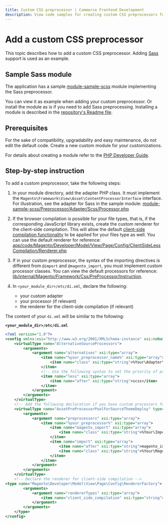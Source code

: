```yaml
---
title: Custom CSS preprocessor | Commerce Frontend Development
description: View code samples for creating custom CSS preprocessors for Adobe Commerce and Magento Open Source themes.
---
```


# Add a custom CSS preprocessor

This topic describes how to add a custom CSS preprocessor. Adding [Sass](http://sass-lang.com/) support is used as an example.

## Sample Sass module

The application has a sample [module-sample-scss](https://github.com/magento/magento2-samples/tree/master/module-sample-scss) module implementing the Sass preprocessor.

You can view it as example when adding your custom preprocessor. Or install the module as is if you need to add Sass preprocessing. Installing a module is described in the [repository's Readme file](https://github.com/magento/magento2-samples/blob/master/README.md).

## Prerequisites

For the sake of compatibility, upgradability and easy maintenance, do not edit the default code. Create a new custom module for your customizations.

For details about creating a module refer to the [PHP Developer Guide](https://developer.adobe.com/commerce/php/development/).

## Step-by-step instruction

To add a custom preprocessor, take the following steps:

1. In your module directory, add the adapter PHP class. It must implement the `Magento\Framework\View\Asset\ContentProcessorInterface` interface. For illustration, see the adapter for Sass in the sample module: [module-sample-scss/Preprocessor/Adapter/Scss/Processor.php](https://github.com/magento/magento2-samples/blob/master/module-sample-scss/Preprocessor/Adapter/Scss/Processor.php)

1. If the browser compilation is possible for your file types, that is, if the corresponding JavaScript library exists, create the custom renderer for the client-side compilation. This will allow the default [client-side compilation functionality](../preprocess.md#client-side-less-compilation) to be applied for your files type as well. You can use the default renderer for reference: [app/code/Magento/Developer/Model/View/Page/Config/ClientSideLessCompilation/Renderer.php](https://github.com/magento/magento2/blob/2.4/app/code/Magento/Developer/Model/View/Page/Config/ClientSideLessCompilation/Renderer.php)

1. If in your custom preprocessor, the syntax of the importing directives is different from `@import` and `@magento_import`, you must implement custom processor classes. You can view the default processors for reference: [lib/internal/Magento/Framework/Css/PreProcessor/Instruction](https://github.com/magento/magento2/blob/2.4/lib/internal/Magento/Framework/Css/PreProcessor/Instruction).

1. In `<your_module_dir>/etc/di.xml`, declare the following:

   *  your custom adapter
   *  your processor (if relevant)
   *  the renderer for the client-side compilation (if relevant)

The content of your `di.xml` will be similar to the following:

**`<your_module_dir>/etc/di.xml`**

```xml
<?xml version="1.0"?>
<config xmlns:xsi="http://www.w3.org/2001/XMLSchema-instance" xsi:noNamespaceSchemaLocation="urn:magento:framework:ObjectManager/etc/config.xsd">
    <virtualType name="AlternativeSourceProcessors">
        <arguments>
            <argument name="alternatives" xsi:type="array">
                <item name="%your_preprocessor_name%" xsi:type="array">
                    <item name="class" xsi:type="string">%Your\Adapter\Class%</item>
                </item>
                <!-- Use the following syntax to set the priority of processors. That is, what file types will the system search for, when requested CSS files are not found. The following lines set SCSS to be prior to Less -->
                <item name="less" xsi:type="array">
                    <item name="after" xsi:type="string">scss</item>
                </item>
            </argument>
        </arguments>
    </virtualType>
    <!-- Add the following declaration if you have custom processors for importing directives -->
    <virtualType name="AssetPreProcessorPoolForSourceThemeDeploy" type="Magento\Framework\View\Asset\PreProcessor\Pool">
        <arguments>
            <argument name="preprocessors" xsi:type="array">
                <item name="%your_preprocessor%" xsi:type="array">
                    <item name="magento_import" xsi:type="array">
                        <item name="class" xsi:type="string">%Your\Import\Processor%</item>
                    </item>
                    <item name="import" xsi:type="array">
                        <item name="after" xsi:type="string">magento_import</item>
                        <item name="class" xsi:type="string">%Your\Magento_import\Processor%</item>
                    </item>
                </item>
            </argument>
        </arguments>
    </virtualType>
    <!-- Declare the renderer for client-side compilation -->
<type name="Magento\Developer\Model\View\Page\Config\RendererFactory">
        <arguments>
            <argument name="rendererTypes" xsi:type="array">
                <item name="client_side_compilation" xsi:type="string">%Your\Client\Side\Renderer%</item>
            </argument>
        </arguments>
    </type>
</config>
```
